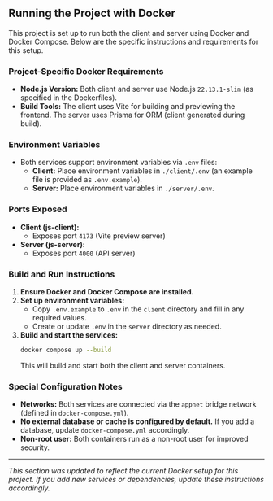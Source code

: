 ## Running the Project with Docker

This project is set up to run both the client and server using Docker and Docker Compose. Below are the specific instructions and requirements for this setup.

### Project-Specific Docker Requirements
- **Node.js Version:** Both client and server use Node.js `22.13.1-slim` (as specified in the Dockerfiles).
- **Build Tools:** The client uses Vite for building and previewing the frontend. The server uses Prisma for ORM (client generated during build).

### Environment Variables
- Both services support environment variables via `.env` files:
  - **Client:** Place environment variables in `./client/.env` (an example file is provided as `.env.example`).
  - **Server:** Place environment variables in `./server/.env`.

### Ports Exposed
- **Client (js-client):**
  - Exposes port `4173` (Vite preview server)
- **Server (js-server):**
  - Exposes port `4000` (API server)

### Build and Run Instructions
1. **Ensure Docker and Docker Compose are installed.**
2. **Set up environment variables:**
   - Copy `.env.example` to `.env` in the `client` directory and fill in any required values.
   - Create or update `.env` in the `server` directory as needed.
3. **Build and start the services:**
   ```sh
   docker compose up --build
   ```
   This will build and start both the client and server containers.

### Special Configuration Notes
- **Networks:** Both services are connected via the `appnet` bridge network (defined in `docker-compose.yml`).
- **No external database or cache is configured by default.** If you add a database, update `docker-compose.yml` accordingly.
- **Non-root user:** Both containers run as a non-root user for improved security.

---
_This section was updated to reflect the current Docker setup for this project. If you add new services or dependencies, update these instructions accordingly._